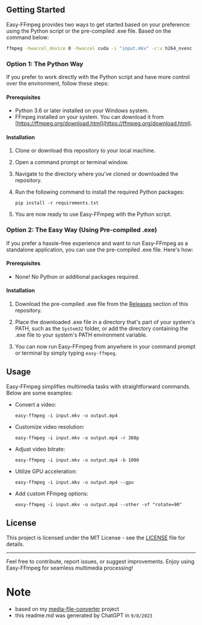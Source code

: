 ## Getting Started

Easy-FFmpeg provides two ways to get started based on your preference: using the Python script or the pre-compiled .exe file.
Based on the command below:

```bash
ffmpeg -hwaccel_device 0 -hwaccel cuda -i "input.mkv" -c:v h264_nvenc -preset slow "output.mp4"
```

### Option 1: The Python Way

If you prefer to work directly with the Python script and have more control over the environment, follow these steps:

#### Prerequisites

- Python 3.6 or later installed on your Windows system.
- FFmpeg installed on your system. You can download it from [https://ffmpeg.org/download.html](https://ffmpeg.org/download.html).

#### Installation

1. Clone or download this repository to your local machine.

2. Open a command prompt or terminal window.

3. Navigate to the directory where you've cloned or downloaded the repository.

4. Run the following command to install the required Python packages:

   ```shell
   pip install -r requirements.txt
   ```

5. You are now ready to use Easy-FFmpeg with the Python script.

### Option 2: The Easy Way (Using Pre-compiled .exe)

If you prefer a hassle-free experience and want to run Easy-FFmpeg as a standalone application, you can use the pre-compiled .exe file. Here's how:

#### Prerequisites

- None! No Python or additional packages required.

#### Installation

1. Download the pre-compiled .exe file from the [Releases](https://github.com/hirusha-adi/easy-ffmpeg/releases) section of this repository.

2. Place the downloaded .exe file in a directory that's part of your system's PATH, such as the `System32` folder, or add the directory containing the .exe file to your system's PATH environment variable.

3. You can now run Easy-FFmpeg from anywhere in your command prompt or terminal by simply typing `easy-ffmpeg`.

## Usage

Easy-FFmpeg simplifies multimedia tasks with straightforward commands. Below are some examples:

- Convert a video:

  ```shell
  easy-ffmpeg -i input.mkv -o output.mp4
  ```

- Customize video resolution:

  ```shell
  easy-ffmpeg -i input.mkv -o output.mp4 -r 360p
  ```

- Adjust video bitrate:

  ```shell
  easy-ffmpeg -i input.mkv -o output.mp4 -b 1000
  ```

- Utilize GPU acceleration:

  ```shell
  easy-ffmpeg -i input.mkv -o output.mp4 --gpu
  ```

- Add custom FFmpeg options:

  ```shell
  easy-ffmpeg -i input.mkv -o output.mp4 --other -vf "rotate=90"
  ```

## License

This project is licensed under the MIT License - see the [LICENSE](https://github.com/hirusha-adi/easy-ffmpeg/blob/main/LICENSE) file for details.

---

Feel free to contribute, report issues, or suggest improvements. Enjoy using Easy-FFmpeg for seamless multimedia processing!

# Note

- based on my [media-file-converter](https://github.com/hirusha-adi/media-file-converter) project
- this readme.md was generated by ChatGPT in `9/8/2023`
